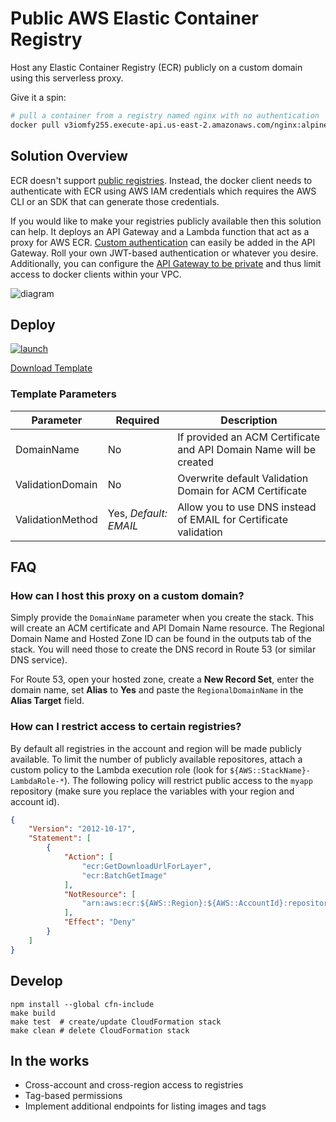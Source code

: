 # Public AWS Elastic Container Registry

Host any Elastic Container Registry (ECR) publicly on a custom domain using this serverless proxy.

Give it a spin:

```bash
# pull a container from a registry named nginx with no authentication
docker pull v3iomfy255.execute-api.us-east-2.amazonaws.com/nginx:alpine
```

## Solution Overview

ECR doesn't support [public registries](https://aws.amazon.com/ecr/faqs/). Instead, the docker client needs to authenticate with ECR using AWS IAM credentials which requires the AWS CLI or an SDK that can generate those credentials.

If you would like to make your registries publicly available then this solution can help. It deploys an API Gateway and a Lambda function that act as a proxy for AWS ECR. [Custom authentication](https://docs.aws.amazon.com/apigateway/latest/developerguide/apigateway-use-lambda-authorizer.html) can easily be added in the API Gateway. Roll your own JWT-based authentication or whatever you desire. Additionally, you can configure the [API Gateway to be private](https://docs.aws.amazon.com/apigateway/latest/developerguide/apigateway-private-apis.html) and thus limit access to docker clients within your VPC.

![diagram](docs/aws-ecr-public.svg)

## Deploy

[![launch](docs/launch-stack.svg)](https://console.aws.amazon.com/cloudformation/home?#/stacks/create/review?filter=active&templateURL=https%3A%2F%2Fdorkforces-dfl.s3.us-east-1.amazonaws.com%2Faws-ecr-public%2Fv0.1%2Ftemplate.json&stackName=dorkforces-ecr)

[Download Template](https://dorkforces-dfl.s3.amazonaws.com/aws-ecr-public/v0.1/template.json)


### Template Parameters

| Parameter | Required | Description |
| -- | -- | -- |
| DomainName | No | If provided an ACM Certificate and API Domain Name will be created
| ValidationDomain | No | Overwrite default Validation Domain for ACM Certificate
| ValidationMethod | Yes, *Default: EMAIL* | Allow you to use DNS instead of EMAIL for Certificate validation

## FAQ

### How can I host this proxy on a custom domain?

Simply provide the `DomainName` parameter when you create the stack. This will create an ACM certificate and API Domain Name resource. The Regional Domain Name and Hosted Zone ID can be found in the outputs tab of the stack. You will need those to create the DNS record in Route 53 (or similar DNS service).

For Route 53, open your hosted zone, create a **New Record Set**, enter the domain name, set **Alias** to **Yes** and paste the `RegionalDomainName` in the **Alias Target** field.

### How can I restrict access to certain registries?

By default all registries in the account and region will be made publicly available. To limit the number of publicly available repositores, attach a custom policy to the Lambda execution role (look for `${AWS::StackName}-LambdaRole-*`). The following policy will restrict public access to the `myapp` repository (make sure you replace the variables with your region and account id).

```json
{
    "Version": "2012-10-17",
    "Statement": [
        {
            "Action": [
                "ecr:GetDownloadUrlForLayer",
                "ecr:BatchGetImage"
            ],
            "NotResource": [
                "arn:aws:ecr:${AWS::Region}:${AWS::AccountId}:repository/myapp"
            ],
            "Effect": "Deny"
        }
    ]
}
```

## Develop

```
npm install --global cfn-include
make build
make test  # create/update CloudFormation stack
make clean # delete CloudFormation stack
```

## In the works

* Cross-account and cross-region access to registries
* Tag-based permissions
* Implement additional endpoints for listing images and tags
